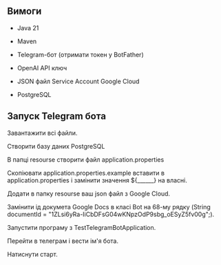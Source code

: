 ## Вимоги

- Java 21

- Maven

- Telegram-бот (отримати токен у BotFather)

- OpenAI API ключ

- JSON файл Service Account Google Cloud

- PostgreSQL

## Запуск Telegram бота

Завантажити всі файли. 

Створити базу даних PostgreSQL

В папці resourse створити файл application.properties 

Cкопіювати application.properties.example вставити в application.properties і замінити значення ${______} на власні. 

Додати в папку resourse ваш json файл з Google Cloud. 

Замінити ід докумета Google Docs в класі Bot на 68-му рядку (String documentId = "1ZLsi6yRa-IiCbDFsG04wKNpzOdP9sbg_oESyZ5fv00g";). 

Запустити програму з TestTelegramBotApplication. 

Перейти в телеграм і вести ім'я бота. 

Натиснути старт.
